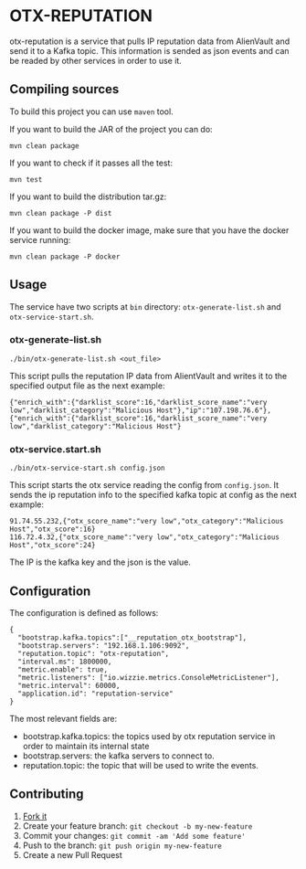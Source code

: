 # OTX-REPUTATION

otx-reputation is a service that pulls IP reputation data from AlienVault and send it to a Kafka topic. This information is sended as json events and can be readed by other services in order to use it.

## Compiling sources

To build this project you can use `maven` tool. 

If you want to build the JAR of the project you can do:

```
mvn clean package
```

If you want to check if it passes all the test:

```
mvn test
```

If you want to build the distribution tar.gz:

```
mvn clean package -P dist
```

If you want to build the docker image, make sure that you have the docker service running:

```
mvn clean package -P docker
```

## Usage
The service have two scripts at `bin` directory: `otx-generate-list.sh` and `otx-service-start.sh`. 

### otx-generate-list.sh
```
./bin/otx-generate-list.sh <out_file>
```
This script pulls the reputation IP data from AlientVault and writes it to the specified output file as the next example:

```
{"enrich_with":{"darklist_score":16,"darklist_score_name":"very low","darklist_category":"Malicious Host"},"ip":"107.198.76.6"},{"enrich_with":{"darklist_score":16,"darklist_score_name":"very low","darklist_category":"Malicious Host"}
```

### otx-service.start.sh
```
./bin/otx-service-start.sh config.json
```
This script starts the otx service reading the config from `config.json`. It sends the ip reputation info to the specified kafka topic at config as the next example:

```
91.74.55.232,{"otx_score_name":"very low","otx_category":"Malicious Host","otx_score":16}
116.72.4.32,{"otx_score_name":"very low","otx_category":"Malicious Host","otx_score":24}
```
The IP is the kafka key and the json is the value.

## Configuration
The configuration is defined as follows:
``` 
{
  "bootstrap.kafka.topics":["__reputation_otx_bootstrap"],
  "bootstrap.servers": "192.168.1.106:9092",
  "reputation.topic": "otx-reputation",
  "interval.ms": 1800000,
  "metric.enable": true,
  "metric.listeners": ["io.wizzie.metrics.ConsoleMetricListener"],
  "metric.interval": 60000,
  "application.id": "reputation-service"
}
``` 
The most relevant fields are:

* bootstrap.kafka.topics: the topics used by otx reputation service in order to maintain its internal state
* bootstrap.servers: the kafka servers to connect to.
* reputation.topic: the topic that will be used to write the events.

## Contributing

1. [Fork it](https://github.com/wizzie-io/otx-reputation/fork)
2. Create your feature branch: `git checkout -b my-new-feature`
3. Commit your changes: `git commit -am 'Add some feature'`
4. Push to the branch: `git push origin my-new-feature`
5. Create a new Pull Request


